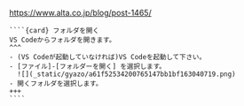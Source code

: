 https://www.alta.co.jp/blog/post-1465/
`````{div} taskcard
````{card} フォルダを開く
VS Codeからフォルダを開きます。
^^^
- (VS Codeが起動していなければ)VS Codeを起動して下さい。
- [ファイル]-[フォルダーを開く] を選択します。
  ![](_static/gyazo/a61f52534200765147bb1bf163040719.png)
- 開くフォルダを選択します。
+++
````
`````
